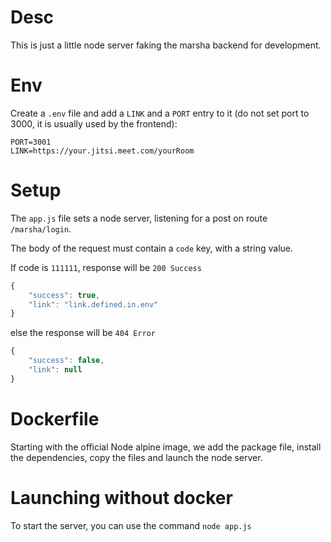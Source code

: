 # Desc
This is just a little node server faking the marsha backend for development.

# Env
Create a `.env` file and add a `LINK` and a `PORT` entry to it (do not set port to 3000, it is usually used by the frontend):
```env
PORT=3001
LINK=https://your.jitsi.meet.com/yourRoom
```

# Setup
The `app.js` file sets a node server, listening for a post on route `/marsha/login`.

The body of the request must contain a `code` key, with a string value.

If code is `111111`, response will be `200 Success`
```javascript
{
    "success": true,
    "link": "link.defined.in.env"
}
```
else the response will be `404 Error`
```javascript
{
    "success": false,
    "link": null
}
```

# Dockerfile
Starting with the official Node alpine image, we add the package file, install the dependencies, copy the files and launch the node server.

# Launching without docker
To start the server, you can use the command `node app.js`
